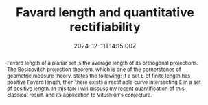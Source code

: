 ﻿---
title: "Favard length and quantitative rectifiability"

event: Analysis Seminar
event_url: https://www.jyu.fi/en/science/maths/seminars-of-the-department-of-mathematics-and-statistics/analysis-seminar

location: University of Jyväskylä
# address:
# street: 450 Serra Mall
# city: Stanford
#  region: CA
#  postcode: '94305'
#  country: United States

summary: ""
abstract: "Favard length of a planar set is the average length of its orthogonal projections. The Besicovitch projection theorem, which is one of the cornerstones of geometric measure theory, states the following: if a set E of finite length has positive Favard length, then there exists a rectifiable curve intersecting E in a set of positive length. In this talk I will discuss my recent quantification of this classical result, and its application to Vitushkin's conjecture."

# Talk start and end times.
#   End time can optionally be hidden by prefixing the line with `#`.
date: "2024-12-11T14:15:00Z"
# date_end: "2030-06-01T15:00:00Z"
all_day: true

# Schedule page publish date (NOT talk date).
publishDate: "2017-01-01T00:00:00Z"

authors: []
tags: []

# Is this a featured talk? (true/false)
featured: false

# image:
#  caption: 'Image credit: [**Unsplash**](https://unsplash.com/photos/bzdhc5b3Bxs)'
#  focal_point: Right

links:
# - icon: twitter
#  icon_pack: fab
#  name: Follow
#  url: https://twitter.com/georgecushen
url_code: ""
url_slides: ""
url_video: ""

# Markdown Slides (optional).
#   Associate this talk with Markdown slides.
#   Simply enter your slide deck's filename without extension.
#   E.g. `slides = "example-slides"` references `content/slides/example-slides.md`.
#   Otherwise, set `slides = ""`.
# slides: example

# Projects (optional).
#   Associate this post with one or more of your projects.
#   Simply enter your project's folder or file name without extension.
#   E.g. `projects = ["internal-project"]` references `content/project/deep-learning/index.md`.
#   Otherwise, set `projects = []`.
# projects:
# - example
---
